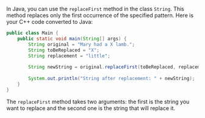  In Java, you can use the `replaceFirst` method in the class `String`. This method replaces only the first occurrence of the specified pattern. Here is your C++ code converted to Java:

```java
public class Main {
    public static void main(String[] args) {
        String original = "Mary had a X lamb.";
        String toBeReplaced = "X";
        String replacement = "little";
        
        String newString = original.replaceFirst(toBeReplaced, replacement);
        
        System.out.println("String after replacement: " + newString);
    }
}
```
The `replaceFirst` method takes two arguments: the first is the string you want to replace and the second one is the string that will replace it.
